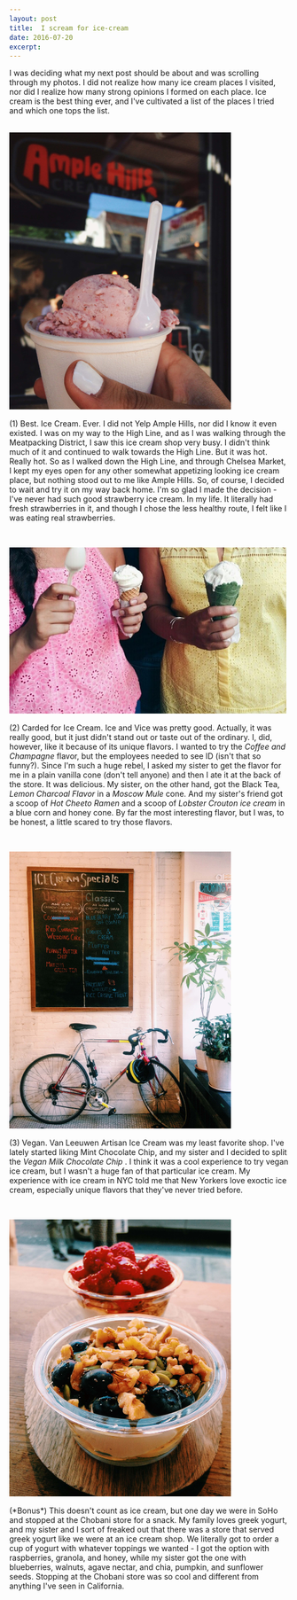 ```yaml
---
layout: post
title:  I scream for ice-cream
date: 2016-07-20 
excerpt: 
---
```


<p class="paragraph"> 

I was deciding what my next post should be about and was scrolling through my photos. I did not realize how many ice cream places I visited, nor did I realize how many strong opinions I formed on each place. Ice cream is the best thing ever, and I've cultivated a list of the places I tried and which one tops the list. </p><br>
<img src="/img/amplehills.JPG" style="width:400px;height:500px;"><br>

<p class="paragraph">
(1) Best. Ice Cream. Ever. I did not Yelp Ample Hills, nor did I know it even existed. I was on my way to the High Line, and as I was walking through the Meatpacking District, I saw this ice cream shop very busy. I didn't think much of it and continued to walk towards the High Line. But it was hot. Really hot. So as I walked down the High Line, and through Chelsea Market, I kept my eyes open for any other somewhat appetizing looking ice cream place, but nothing stood out to me like Ample Hills. So, of course, I decided to wait and try it on my way back home. I'm so glad I made the decision - I've never had such good strawberry ice cream. In my life. It literally had fresh strawberries in it, and though I chose the less healthy route, I felt like I was eating real strawberries. </p><br>

<img src="/img/iceandvice.jpg" alt="Ice and Vice" style="width:500px;height:300px;"><br>
<p class="paragraph">
(2) Carded for Ice Cream. Ice and Vice was pretty good. Actually, it was really good, but it just didn't stand out or taste out of the ordinary. I, did, however, like it because of its unique flavors. I wanted to try the <i>Coffee and Champagne</i> flavor, but the employees needed to see ID (isn't that so funny?). Since I'm such a huge rebel, I asked my sister to get the flavor for me in a plain vanilla cone (don't tell anyone) and then I ate it at the back of the store. It was delicious. My sister, on the other hand, got the Black Tea, <i>Lemon Charcoal Flavor</i> in a <i>Moscow Mule</i> cone. And my sister's friend got a scoop of <i> Hot Cheeto Ramen </i> and a scoop of <i>Lobster Crouton ice cream </i> in a blue corn and honey cone. By far the most interesting flavor, but I was, to be honest, a little scared to try those flavors. </p><br>

<img src="/img/rename.JPG" alt="More Ice Cream" style="width:400px;height:500px;"><br>
<p class="paragraph">
(3) Vegan. Van Leeuwen Artisan Ice Cream was my least favorite shop. I've lately started liking Mint Chocolate Chip, and my sister and I decided to split the <i> Vegan Milk Chocolate Chip </i>. I think it was a cool experience to try vegan ice cream, but I wasn't a huge fan of that particular ice cream. My experience with ice cream in NYC told me that New Yorkers love exoctic ice cream, especially unique flavors that they've never tried before. </p><br>

<img src="/img/chobani.JPG" alt="Chobani" style="width:400px;height:500px;"><br>
<p class="paragraph">
(*Bonus*) This doesn't count as ice cream, but one day we were in SoHo and stopped at the Chobani store for a snack. My family loves greek yogurt, and my sister and I sort of freaked out that there was a store that served greek yogurt like we were at an ice cream shop. We literally got to order a cup of yogurt with whatever toppings we wanted - I got the option with raspberries, granola, and honey, while my sister got the one with blueberries, walnuts, agave nectar, and chia, pumpkin, and sunflower seeds. Stopping at the Chobani store was so cool and different from anything I've seen in California. </p> <br>